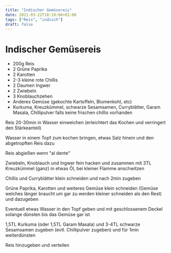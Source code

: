 ```yaml
---
title: "Indischer Gemüsereis"
date: 2021-03-22T18:19:04+01:00
tags: ["Reis", "indisch"]
draft: false
---
```


Indischer Gemüsereis
============ 

- 200g Reis 
- 2 Grüne Paprika
- 2 Karotten
- 2-3 kleine rote Chillis
- 2 Daumen Ingwer
- 2 Zwiebeln
- 3 Knoblauchzehen
- Anderes Gemüse (gekochte Kartoffeln, Blumenkohl, etc)
- Kurkuma, Kreuzkümmel, schwarze Sesamsamen, Curryblätter, Garam Masala, Chillipulver falls keine frischen chillis vorhanden

Reis 20-30min in Wasser einweichen (erleichtert das Kochen und verringert den Stärkeanteil)

Wasser in einem Topf zum kochen bringen, etwas Salz hinein und den abgetropften Reis dazu

Reis abgießen wenn "al dente"

Zwiebeln, Knoblauch und Ingwer fein hacken und zusammen mit 3TL Kreuzkümmel (ganz) in etwas Öl, bei kleiner Flamme anschwitzen

Chillis und Curryblätter klein schneiden und nach 2min zugeben

Grüne Paprika, Karotten und weiteres Gemüse klein schneiden (Gemüse welches länger braucht um gar zu werden kleiner schneiden als den Rest) und dazugeben

Eventuell etwas Wasser in den Topf geben und mit geschlossenem Deckel solange dünsten bis das Gemüse gar ist 

1,5TL Kurkuma (oder 1,5TL Garam Masala) und 3-4TL schwarze Sesamsamen zugeben (evtl. Chillipulver zugeben) und für 1min weiterdünsten

Reis hinzugeben und verteilen
